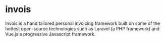 # invois
Invois is a hand tailored personal invoicing framework built on some of the hottest open-source technologies such as Laravel (a PHP framework) and Vue.js a progressive Javascript framework.
